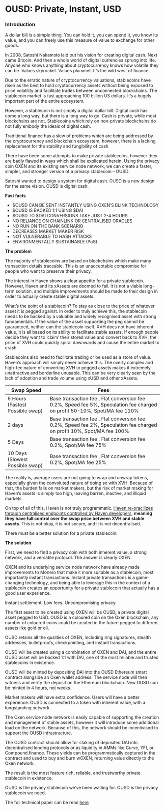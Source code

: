 # OUSD: Private, Instant, USD

### Introduction

A dollar bill is a simple thing. You can hold it, you can spend it, you know its value, and you can freely use this measure of value to exchange for other goods.

In 2008, Satoshi Nakamoto laid out his vision for creating digital cash. Next came Bitcoin. And then a whole world of digital currencies sprung into life. Anyone who knows anything about cryptocurrency knows how volatile they can be. Values skyrocket. Values plummet. It’s the wild west of finance.  
 
Due to the erratic nature of cryptocurrency valuations, stablecoins have risen as the best to hold cryptocurrency assets without being exposed to price volatility and facilitate trades between unconnected blockchains. The stablecoin market is fast approaching 100 billion US dollars. It’s a hugely important part of the entire ecosystem.

However, a stablecoin is not simply a digital dollar bill. Digital cash has come a long way, but there is a long way to go. Cash is private, while most blockchains are not. Stablecoins which rely on non-private blockchains do not fully embody the ideals of digital cash.

Traditional finance has a slew of problems which are being addressed by the cryptocurrency and blockchain ecosystem, however, there is a lacking replacement for the stability and fungibility of cash.

There have been some attempts to make private stablecoins, however they are badly flawed in ways which shall be explicated herein. Using the privacy coin OXEN and its existing service node network, we can create a faster, simpler, and stronger version of a privacy stablecoin – OUSD.

Satoshi wanted to design a system for digital cash. OUSD is a new design for the same vision. OUSD is digital cash.

**Fast facts**

  - $OUSD CAN BE SENT INSTANTLY USING OXEN’S BLINK TECHNOLOGY
  - $OUSD IS BACKED 1:1 USING $DAI
  - $OUSD TO $DAI CONVERSIONS TAKE JUST 2-4 HOURS
  - NO RELIANCE ON CHAINLINK OR CENTRALISED ORACLES
  - NO RUN ON THE BANK SCENARIO
  - DECREASES MARKET MAKER RISK
  - NOT VULNERABLE TO HASH ATTACKS
  - ENVIRONMENTALLY SUSTAINABLE (PoS)

**The problem**

The majority of stablecoins are based on blockchains which make many transaction details traceable. This is an unacceptable compromise for people who want to preserve their privacy.

The interest in Haven shows a clear appetite for a private stablecoin. However, Haven and its xAssets are doomed to fail. It is not a viable long-term solution, and multiple improvements should be made to their design in order to actually create stable digital assets.

What’s the point of a stablecoin? To stay as close to the price of whatever asset it is pegged against. In order to truly achieve this, the stablecoin needs to be backed by a valuable and widely recognised asset with strong fundamentals. If the value of the asset supporting the peg cannot be guaranteed, neither can the stablecoin itself. XVH does not have inherent value, it is all based on its ability to facilitate stable assets. If enough people decide they want to ‘claim’ their stored value and convert back to XVH, the price of XVH could quickly spiral downwards and cause the entire market to crash.

Stablecoins also need to facilitate trading or be used as a store of value. Haven’s approach will simply never achieve this. The overly complex and high-fee nature of converting XVH to pegged assets makes it extremely unattractive and borderline unusable. This can be very clearly seen by the lack of adoption and trade volume using xUSD and other xAssets.

|Swap Speed | Fees |
|--|--|
| 6 Hours (Fastest Possible swap) | Base transaction fee , Flat conversion fee 0.2%, Speed fee 5%, Speculation fee charged on profit 50-10%, Spot/MA fee 110% |
|2 days | Base transaction fee , Flat conversion fee 0.2%, Speed fee 2%, Speculation fee charged on profit 10%, Spot/MA fee 100% |
| 5 Days | Base transaction fee , Flat conversion fee 0.2%, Spot/MA fee 75% |
| 10 Days (Slowest Possible swap) | Base transaction fee , Flat conversion fee 0.2%, Spot/MA fee 25% |


The reality is, average users are not going to wrap and unwrap tokens, especially given the convoluted nature of doing so with XVH. Because of that, the burden falls on market makers, but the risk of market making for Haven’s assets is simply too high, leaving barren, inactive, and illiquid markets.

On top of all of this, Haven is not truly programmatic. [Haven re-oracilizes through centralised endpoints controlled by Haven developers](https://github.com/haven-protocol-org/haven-offshore/blob/master/patches/src/cryptonote_core/blockchain.cpp.patch#L906), **meaning they have full control over the swap price between XVH and stable assets**. This is not okay, it is not secure, and it is not decentralised.

There must be a better solution for a private stablecoin.

**The solution**

First, we need to find a privacy coin with both inherent value, a strong network, and a versatile protocol. The answer is clearly OXEN.

OXEN and its underlying service node network have already made improvements to Monero that make it more suitable as a stablecoin, most importantly instant transactions. Instant private transactions is a game-changing technology, and being able to leverage this in the context of a stablecoin creates an opportunity for a private stablecoin that actually has a good user experience.

Instant settlement. Low fees. Uncompromising privacy.

The first asset to be created using OXEN will be OUSD, a private digital asset pegged to USD. OUSD is a coloured coin on the Oxen blockchain, any number of coloured coins could be created in the future pegged to different assets like gold or oil.

OUSD retains all the qualities of OXEN, including ring signatures, stealth addresses, bulletproofs, checkpointing, and instant transactions.

OUSD will be created using a combination of OXEN and DAI, and the entire OUSD asset will be backed 1:1 with DAI, one of the most reliable and trusted stablecoins in existence.

OUSD will be minted by depositing DAI into the OUSD Ethereum smart contract alongside an Oxen wallet address. The service node will then witness and verify the deposit on the Ethereum blockchain. New OUSD can be minted in 4 hours, not weeks.

Market makers will have extra confidence. Users will have a better experience. OUSD is connected to a token with inherent value, with a longstanding network.

The Oxen service node network is easily capable of supporting the creation and management of stable assets, however it will introduce some additional load on the network. Because of this, the network should be incentivised to support the OUSD infrastructure.

The OUSD contract should allow for staking of deposited DAI into decentralised lending protocols or as liquidity in AMMs like Curve, YFI, or Compound.finance. These yields can be programmatically captured in the contract and used to buy and burn wOXEN, returning value directly to the Oxen network.

The result is the most feature rich, reliable, and trustworthy private stablecoin in existence.

OUSD is the privacy stablecoin we’ve been waiting for. OUSD is the privacy stablecoin we need.

The full technical paper can be read [here](https://github.com/BorislavBabochka/OUSD/blob/main/OUSD_Paper.pdf)
